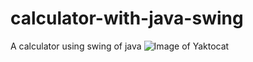 # calculator-with-java-swing
A calculator using swing of java
![Image of Yaktocat](https://octodex.github.com/images/yaktocat.png)
